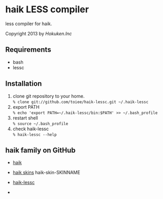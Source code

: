 haik LESS compiler
==========
less compiler for haik.

Copyright 2013 by *Hokuken.Inc*


Requirements
-------------

* bash
* lessc


Installation
-----------

1. clone git repository to your home.  
    `% clone git://github.com/toiee/haik-lessc.git ~/.haik-lessc`
2. export PATH  
    `% echo 'export PATH=~/.haik-lessc/bin:$PATH' >> ~/.bash_profile`
3. restart shell  
    `% source ~/.bash_profile`
4. check haik-lessc  
    `% haik-lessc --help`



haik family on GitHub
----------------

- [haik](https://github.com/toiee/haik)
- [haik skins](https://github.com/toiee) haik-skin-SKINNAME
- [haik-lessc](https://github.com/toiee/haik-lessc)

-
